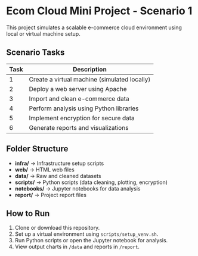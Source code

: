 # Ecom Cloud Mini Project - Scenario 1

This project simulates a scalable e-commerce cloud environment using local or virtual machine setup.

## Scenario Tasks

| Task | Description |
|------|--------------|
| 1 | Create a virtual machine (simulated locally) |
| 2 | Deploy a web server using Apache |
| 3 | Import and clean e-commerce data |
| 4 | Perform analysis using Python libraries |
| 5 | Implement encryption for secure data |
| 6 | Generate reports and visualizations |

## Folder Structure
- **infra/** → Infrastructure setup scripts  
- **web/** → HTML web files  
- **data/** → Raw and cleaned datasets  
- **scripts/** → Python scripts (data cleaning, plotting, encryption)  
- **notebooks/** → Jupyter notebooks for data analysis  
- **report/** → Project report files

## How to Run
1. Clone or download this repository.
2. Set up a virtual environment using `scripts/setup_venv.sh`.
3. Run Python scripts or open the Jupyter notebook for analysis.
4. View output charts in `/data` and reports in `/report`.

